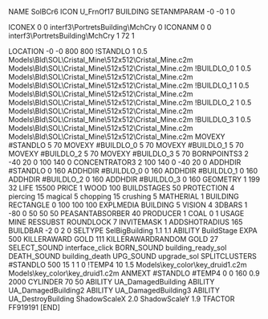 NAME SolBCr6
ICON U_FrnOf17
BUILDING
SETANMPARAM -0 -0 1 0

ICONEX 0 0 interf3\PortretsBuilding\MchCry 0
ICONANM 0 0 interf3\PortretsBuilding\MchCry 1 72 1

LOCATION -0 -0 800 800
!STANDLO      1 0.5 Models\Bld\SOL\Cristal_Mine\512x512\Cristal_Mine.c2m Models\Bld\SOL\Cristal_Mine\512x512\Cristal_Mine.c2m
!BUILDLO_0    1 0.5 Models\Bld\SOL\Cristal_Mine\512x512\Cristal_Mine.c2m Models\Bld\SOL\Cristal_Mine\512x512\Cristal_Mine.c2m
!BUILDLO_1    1 0.5 Models\Bld\SOL\Cristal_Mine\512x512\Cristal_Mine.c2m Models\Bld\SOL\Cristal_Mine\512x512\Cristal_Mine.c2m
!BUILDLO_2    1 0.5 Models\Bld\SOL\Cristal_Mine\512x512\Cristal_Mine.c2m Models\Bld\SOL\Cristal_Mine\512x512\Cristal_Mine.c2m
!BUILDLO_3    1 0.5 Models\Bld\SOL\Cristal_Mine\512x512\Cristal_Mine.c2m Models\Bld\SOL\Cristal_Mine\512x512\Cristal_Mine.c2m
MOVEXY #STANDLO   5 70
MOVEXY #BUILDLO_0 5 70
MOVEXY #BUILDLO_1 5 70
MOVEXY #BUILDLO_2 5 70
MOVEXY #BUILDLO_3 5 70
BORNPOINTS3 2 -40 20 0 100 140 0
CONCENTRATOR3 2 100 140 0 -40 20 0
ADDHDIR #STANDLO 0 160
ADDHDIR #BUILDLO_0 0 160
ADDHDIR #BUILDLO_1 0 160
ADDHDIR #BUILDLO_2 0 160
ADDHDIR #BUILDLO_3 0 160
GEOMETRY 1 199 32
LIFE     15500
PRICE 1 WOOD 100
BUILDSTAGES 50
PROTECTION 4 piercing 15 magical 5 chopping 15 crushing 5
MATHERIAL 1 BUILDING
RECTANGLE    0 100 100 100
EXPLMEDIA BUILDING 5
VISION 4
3DBARS 1 -80 0 50 50 50
PEASANTABSORBER 40
PRODUCER        1 COAL 0 1
USAGE MINE
RESSUBST
ROUNDLOCK 7
INVITEMASK 1
ADDSHOTRADIUS 165
BUILDBAR -2 0 2 0
SELTYPE SelBigBuilding 1.1 1.1
ABILITY BuildStage
EXPA 500
KILLERAWARD             GOLD 111
KILLERAWARDRANDOM       GOLD 27
SELECT_SOUND interface_click
BORN_SOUND building_ready_sol
DEATH_SOUND building_death
UPG_SOUND upgrade_sol
SPLITCLUSTERS #STANDLO 500 15 1 1 0
!TEMP4 10 1.5 Models\key_color\key_druid1.c2m Models\key_color\key_druid1.c2m
ANMEXT #STANDLO #TEMP4 0 0 160 0.9 2000
CYLINDER 70 50
ABILITY UA_DamagedBuilding
ABILITY UA_DamagedBuilding2
ABILITY UA_DamagedBuilding3
ABILITY UA_DestroyBuilding
ShadowScaleX 2.0
ShadowScaleY 1.9
TFACTOR FF919191
[END]
